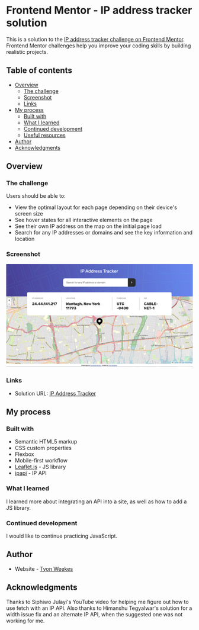 # Frontend Mentor - IP address tracker solution

This is a solution to the [IP address tracker challenge on Frontend Mentor](https://www.frontendmentor.io/challenges/ip-address-tracker-I8-0yYAH0). Frontend Mentor challenges help you improve your coding skills by building realistic projects. 

## Table of contents

- [Overview](#overview)
  - [The challenge](#the-challenge)
  - [Screenshot](#screenshot)
  - [Links](#links)
- [My process](#my-process)
  - [Built with](#built-with)
  - [What I learned](#what-i-learned)
  - [Continued development](#continued-development)
  - [Useful resources](#useful-resources)
- [Author](#author)
- [Acknowledgments](#acknowledgments)

## Overview

### The challenge

Users should be able to:

- View the optimal layout for each page depending on their device's screen size
- See hover states for all interactive elements on the page
- See their own IP address on the map on the initial page load
- Search for any IP addresses or domains and see the key information and location

### Screenshot

![](./screenshot.png)

### Links

- Solution URL: [IP Address Tracker](https://playful-croissant-725587.netlify.app)

## My process

### Built with

- Semantic HTML5 markup
- CSS custom properties
- Flexbox
- Mobile-first workflow
- [Leaflet.js](https://leafletjs.com/) - JS library
- [ipapi](https://ipapi.co/) - IP API

### What I learned

I learned more about integrating an API into a site, as well as how to add a JS library.

### Continued development

I would like to continue practicing JavaScript.

## Author

- Website - [Tyon Weekes](https://www.tyonweekes.com)

## Acknowledgments

Thanks to Siphiwo Julayi's YouTube video for helping me figure out how to use fetch with an IP API. Also thanks to Himanshu Tegyalwar's solution for a width issue fix and an alternate IP API, when the suggested one was not working for me.
